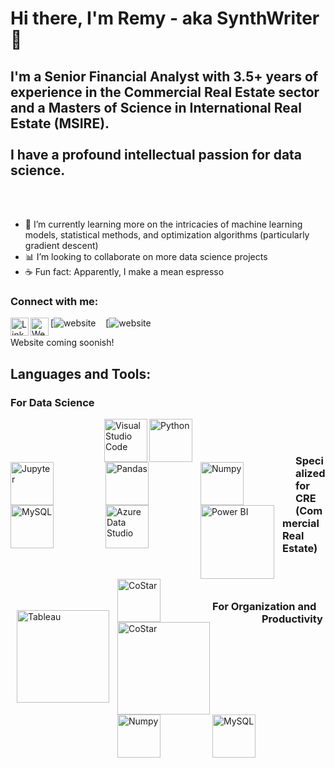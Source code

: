 # Hi there, I'm Remy - aka SynthWriter 👋

## I'm a Senior Financial Analyst with 3.5+ years of experience in the Commercial Real Estate sector and a Masters of Science in International Real Estate (MSIRE). <br /> <br /> I have a profound intellectual passion for data science.

<br />
<br />

- 🌱 I’m currently learning more on the intricacies of machine learning models, statistical methods, and optimization algorithms (particularly gradient descent)
- 📊 I’m looking to collaborate on more data science projects
- ☕ Fun fact: Apparently, I make a mean espresso

### Connect with me:
[![website]<img align="left" alt="LinkedIn" width="29px" src="https://upload.wikimedia.org/wikipedia/commons/c/ca/LinkedIn_logo_initials.png" />
&nbsp;&nbsp;
[![website]<img align="left" alt="Website" width="29px" src="https://upload.wikimedia.org/wikipedia/commons/f/f2/Website_logo_2.png" />
&nbsp;&nbsp;

Website coming soonish!

<!--
### Test
<img align="left" alt="ARGUS Enterprise" width="69px" src="https://www.insightpartners.com//assets/media/2018/03/argus.png" style="padding-bottom: 90px;" />
-->

## Languages and Tools:


### For Data Science
<img align="left" alt="Visual Studio Code" width="69px" src="https://cdn.jsdelivr.net/gh/devicons/devicon/icons/vscode/vscode-original.svg" style="padding-left:150px;" />
<img align="left" alt="Python" width="69px" src="https://cdn.jsdelivr.net/npm/devicon@2.0.0/icons/python/python-original.svg" style="padding-right:80px;" />
<img align="left" alt="Jupyter" width="69px" src="https://cdn.jsdelivr.net/gh/devicons/devicon/icons/jupyter/jupyter-original.svg" style="padding-right:80px;" />
<img align="left" alt="Pandas" width="69px" src="https://cdn.jsdelivr.net/gh/devicons/devicon/icons/pandas/pandas-original.svg" style="padding-right:80px;" />
<img align="left" alt="Numpy" width="69px" src="https://cdn.jsdelivr.net/gh/devicons/devicon/icons/numpy/numpy-original.svg" style="padding-right:80px;" />

<!--
Seaborn
Matplotlib
-->

<img align="left" alt="MySQL" width="69px" src="https://cdn.jsdelivr.net/gh/devicons/devicon/icons/mysql/mysql-original.svg" style="padding-right:80px;" />
<img align="left" alt="Azure Data Studio" width="69px" src="https://user-images.githubusercontent.com/45159366/57836466-a1be6800-7775-11e9-9dc3-99a19b647b6b.png" style="padding-right:80px;" />

<img align="left" alt="Power BI" width="118px" src="https://logos-world.net/wp-content/uploads/2022/02/Power-BI-Logo.png" style="padding-right:10px;" />
<img align="left" alt="Tableau" width="148px" src="https://logos-world.net/wp-content/uploads/2021/10/Tableau-Logo.png" style="padding: 50px 10px;" />

<br />
<br />

### Specialized for CRE (Commercial Real Estate)
<img align="left" alt="CoStar" width="69px" src="https://s3-symbol-logo.tradingview.com/costar-group--600.png" style="padding-right:80px;" />
<img align="left" alt="CoStar" width="148px" src="https://www.nqgap.com/nq-content/uploads/resource-logo_costar.png" style="padding-right:80px;" />

<!--
ARGUS

-->

<br />
<br />

### For Organization and Productivity
<!--
Notion
Slack
Teams
Airtable
Microsoft 365
Asana
-->


<img align="left" alt="Numpy" width="69px" src="https://cdn.jsdelivr.net/gh/devicons/devicon/icons/numpy/numpy-original.svg" style="padding-right:80px;" />
<img align="left" alt="MySQL" width="69px" src="https://cdn.jsdelivr.net/gh/devicons/devicon/icons/mysql/mysql-original.svg" style="padding-right:80px;" />


</details>

[website]: https://remymarin.com
[linkedin]: https://www.linkedin.com/in/remy-marin
